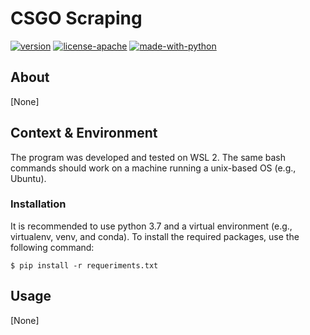 # CSGO Scraping 
[![version](https://img.shields.io/badge/Version-Beta%200.2-red?style=flat-square)]()
[![license-apache](https://img.shields.io/github/license/lincolnvs/csgo_dataset?logo=apache&logoColor=white&style=flat-square)]() 
[![made-with-python](https://img.shields.io/pypi/pyversions/webdriver-manager?logo=python&logoColor=white&style=flat-square)]() 

## About
[None]

## Context & Environment
The program was developed and tested on WSL 2. The same bash commands should work on a machine running a unix-based OS (e.g., Ubuntu).

### **Installation**

It is recommended to use python 3.7 and a virtual environment (e.g., virtualenv, venv, and conda). To install the required packages, use the following command:

```console
$ pip install -r requeriments.txt
```

## Usage
[None]